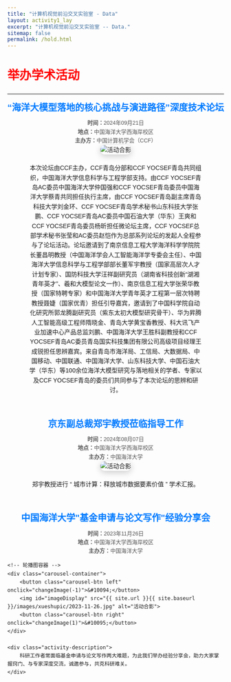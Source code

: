 ```yaml
---
title: "计算机视觉前沿交叉实验室 - Data"
layout: activity1_lay
excerpt: "计算机视觉前沿交叉实验室 -- Data."
sitemap: false
permalink: /hold.html
---
```


# <span style="color:red">举办学术活动</span>

---

<html lang="zh">
<head>
  <meta charset="UTF-8">
  <meta name="viewport" content="width=device-width, initial-scale=1.0">
  <title>学术活动介绍</title>
  <style>
    body {
      font-family: Arial, sans-serif;
      line-height: 1.6;
      margin: 20px;
    }
    .activity-container {
      display: flex;
      flex-direction: column;
      align-items: center;
      margin-bottom: 30px;
    }
    .activity-title {
      font-size: 1.5em;
      font-weight: bold;
      color: #007bff;
      margin-bottom: 10px;
    }
    .activity-photo {
      max-width: 1000px; /* 增加最大宽度 */
      height: auto;
      margin-bottom: 20px;
      border-radius: 12px;
      box-shadow: 0 4px 15px rgba(0,0,0,0.2);
      transition: transform 0.3s ease;
    }
    .activity-photo:hover {
      transform: scale(1.02);
    }
    .activity-description {
      font-size: 1em;
      text-align: center;
      width: 80%;
      max-width: 800px;
      margin-bottom: 20px;
    }
    .activity-details {
      font-size: 0.9em;
      color: #555;
      text-align: center;
    }
    
    /* 手机端自适应优化 */
    @media (max-width: 768px) {
      body {
        margin: 10px;
      }
      .activity-container {
        margin-bottom: 25px;
        padding: 15px;
      }
      .activity-title {
        font-size: 1.3em;
        margin-bottom: 12px;
      }
      .activity-photo {
        max-width: 100%;
        border-radius: 8px;
      }
      .activity-description {
        font-size: 0.95em;
        line-height: 1.6;
      }
      .activity-details {
        font-size: 0.85em;
        padding: 12px;
      }
    }
    
    @media (max-width: 480px) {
      .activity-container {
        padding: 10px;
        margin-bottom: 20px;
      }
      .activity-title {
        font-size: 1.1em;
      }
      .activity-photo {
        border-radius: 6px;
      }
    }
  </style>
</head>
<body>










<div class="activity-container">
    <div class="activity-title">“海洋大模型落地的核心挑战与演进路径”深度技术论坛</div>
    <div class="activity-details">
      <strong>时间：</strong>2024年09月21日<br>
      <strong>地点：</strong>中国海洋大学西海岸校区<br>
      <strong>主办方：</strong>中国计算机学会（CCF）
    </div>
    <img class="activity-photo" src="{{ site.url }}{{ site.baseurl }}/images/xueshupic/2024-9-21.png" alt="活动合影">
    <div class="activity-description">
        本次论坛由CCF主办，CCF青岛分部和CCF YOCSEF青岛共同组织，中国海洋大学信息科学与工程学部支持。由CCF YOCSEF青岛AC委员中国海洋大学仲国强和CCF YOCSEF青岛委员中国海洋大学蔡青共同担任执行主席，由CCF YOCSEF青岛副主席青岛科技大学刘金环、CCF YOCSEF青岛学术秘书山东科技大学张鹏、CCF YOCSEF青岛AC委员中国石油大学（华东）王爽和CCF YOCSEF青岛委员杨昕担任微论坛主席，CCF YOCSEF总部学术秘书张莹和AC委员赵恺作为总部系列论坛的发起人全程参与了论坛活动。论坛邀请到了南京信息工程大学海洋科学学院院长董昌明教授（中国海洋学会人工智能海洋学专委会主任）、中国海洋大学信息科学与工程学部部长董军宇教授（国家高层次人才计划专家）、国防科技大学汪祥副研究员（湖南省科技创新“湖湘青年英才”、羲和大模型论文一作）、南京信息工程大学张荣华教授（国家特聘专家）和中国海洋大学青年英才工程第一层次特聘教授聂婕（国家优青）担任引导嘉宾，邀请到了中国科学院自动化研究所郭龙腾副研究员（紫东太初大模型研究骨干）、华为昇腾人工智能高级工程师隋晓金、青岛大学黄宝香教授、科大讯飞产业加速中心产品总监刘鹏、中国海洋大学王胜科副教授和CCF YOCSEF青岛AC委员青岛国实科技集团有限公司高级项目经理王成锐担任思辨嘉宾。来自青岛市海洋局、工信局、大数据局、中国移动、中国联通、中国海洋大学、山东科技大学、中国石油大学（华东）等100余位海洋大模型研究与落地相关的学者、专家以及CCF YOCSEF青岛的委员们共同参与了本次论坛的思辨和研讨。
    </div>
    
  </div>

<div class="activity-container">
    <div class="activity-title">京东副总裁郑宇教授莅临指导工作</div>
    <div class="activity-details">
      <strong>时间：</strong>2024年08月07日<br>
      <strong>地点：</strong>中国海洋大学西海岸校区<br>
      <strong>主办方：</strong>中国海洋大学
    </div>
    <img class="activity-photo" src="{{ site.url }}{{ site.baseurl }}/images/xueshupic/2024-8-7.jpg" alt="活动合影">
    <div class="activity-description">
        郑宇教授进行 “ 城市计算：释放城市数据要素价值 ” 学术汇报。
    </div>
    
  </div>




<div class="activity-container">
    <div class="activity-title">中国海洋大学"基金申请与论文写作"经验分享会</div>
    <div class="activity-details">
        <strong>时间：</strong>2023年11月26日<br>
        <strong>地点：</strong>中国海洋大学西海岸校区<br>
        <strong>主办方：</strong>中国海洋大学
    </div>

    <!-- 轮播图容器 -->
    <div class="carousel-container">
        <button class="carousel-btn left" onclick="changeImage(-1)">&#10094;</button>
        <img id="imageDisplay" src="{{ site.url }}{{ site.baseurl }}/images/xueshupic/2023-11-26.jpg" alt="活动合影">
        <button class="carousel-btn right" onclick="changeImage(1)">&#10095;</button>
    </div>

    <div class="activity-description">
        科研工作者常面临基金申请与论文写作两大难题，为此我们举办经验分享会，助力大家掌握窍门、与专家深度交流，诚邀参与，共克科研难关。
    </div>
</div>
  
</body>
</html>
